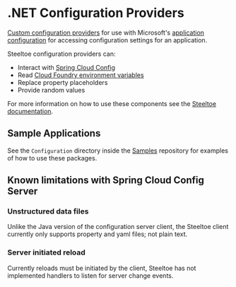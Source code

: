 # .NET Configuration Providers

[Custom configuration providers](https://docs.asp.net/en/latest/fundamentals/configuration.html#custom-config-providers) for use with Microsoft's [application configuration](https://docs.asp.net/en/latest/fundamentals/configuration.html) for accessing configuration settings for an application.

Steeltoe configuration providers can:

- Interact with [Spring Cloud Config](https://spring.io/projects/spring-cloud-config)
- Read [Cloud Foundry environment variables](https://docs.cloudfoundry.org/devguide/deploy-apps/environment-variable.html)
- Replace property placeholders
- Provide random values

For more information on how to use these components see the [Steeltoe documentation](https://steeltoe.io/).

## Sample Applications

See the `Configuration` directory inside the [Samples](https://github.com/SteeltoeOSS/Samples) repository for examples of how to use these packages.

## Known limitations with Spring Cloud Config Server

### Unstructured data files

Unlike the Java version of the configuration server client, the Steeltoe client currently only supports property and yaml files; not plain text.

### Server initiated reload

Currently reloads must be initiated by the client, Steeltoe has not implemented handlers to listen for server change events.
